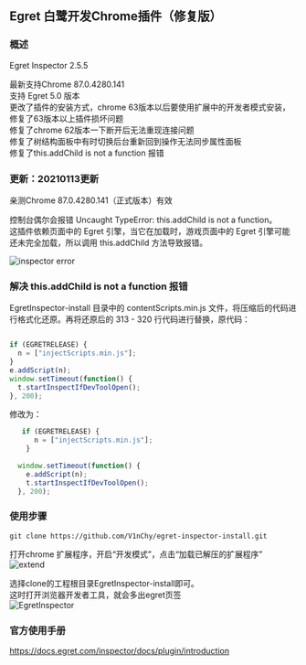 ## Egret 白鹭开发Chrome插件（修复版）
### 概述
Egret Inspector 2.5.5

最新支持Chrome 87.0.4280.141  
支持 Egret 5.0 版本  
更改了插件的安装方式，chrome 63版本以后要使用扩展中的开发者模式安装，修复了63版本以上插件损坏问题  
修复了chrome 62版本一下断开后无法重现连接问题  
修复了树结构面板中有时切换后台重新回到操作无法同步属性面板  
修复了this.addChild is not a function 报错  


### 更新：20210113更新
亲测Chrome 87.0.4280.141（正式版本）有效   


控制台偶尔会报错 Uncaught TypeError: this.addChild is not a function。  
这插件依赖页面中的 Egret 引擎，当它在加载时，游戏页面中的 Egret 引擎可能还未完全加载，所以调用 this.addChild 方法导致报错。  

![inspector error](https://github.com/jsl6/EgretInspector-install/blob/master/docs/inspector-error.jpg?raw=true)

 ### 解决 this.addChild is not a function 报错

  EgretInspector-install 目录中的 contentScripts.min.js 文件，将压缩后的代码进行格式化还原。再将还原后的 313 - 320 行代码进行替换，原代码：
  ```javascript

  if (EGRETRELEASE) {
    n = ["injectScripts.min.js"];
  }
  e.addScript(n);
  window.setTimeout(function() {
    t.startInspectIfDevToolOpen();
  }, 200);
```

修改为：
```javascript
   if (EGRETRELEASE) {
      n = ["injectScripts.min.js"];
    }
    
  window.setTimeout(function() {
    e.addScript(n);
    t.startInspectIfDevToolOpen();
  }, 200);
```

### 使用步骤
```shell
git clone https://github.com/V1nChy/egret-inspector-install.git
```

打开chrome 扩展程序，开启“开发模式”，点击“加载已解压的扩展程序”  
![extend](https://github.com/jsl6/EgretInspector-install/blob/master/docs/extend.jpg?raw=true)

选择clone的工程根目录EgretInspector-install即可。  
这时打开浏览器开发者工具，就会多出egret页签  
![EgretInspector](https://github.com/jsl6/EgretInspector-install/blob/master/docs/egret-inspector.jpg?raw=true)

### 官方使用手册
https://docs.egret.com/inspector/docs/plugin/introduction
